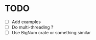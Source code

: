 TODO
====

- [ ] Add examples
- [ ] Do multi-threading ?
- [ ] Use BigNum crate or something similar